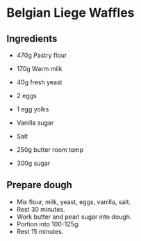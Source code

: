 # Belgian Liege Waffles

## Ingredients
* 470g Pastry flour
* 170g Warm milk
* 40g fresh yeast
* 2 eggs
* 1 egg yolks
* Vanilla sugar
* Salt

* 250g butter room temp
* 300g sugar

## Prepare dough
* Mix flour, milk, yeast, eggs, vanilla, salt.
* Rest 30 minutes.
* Work butter and pearl sugar into dough.
* Portion into 100-125g.
* Rest 15 minutes.
